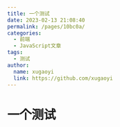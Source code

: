 ```yaml
---
title: 一个测试
date: 2023-02-13 21:08:40
permalink: /pages/10bc0a/
categories:
  - 前端
  - JavaScript文章
tags:
  - 测试
author: 
  name: xugaoyi
  link: https://github.com/xugaoyi
---
```

# 一个测试
